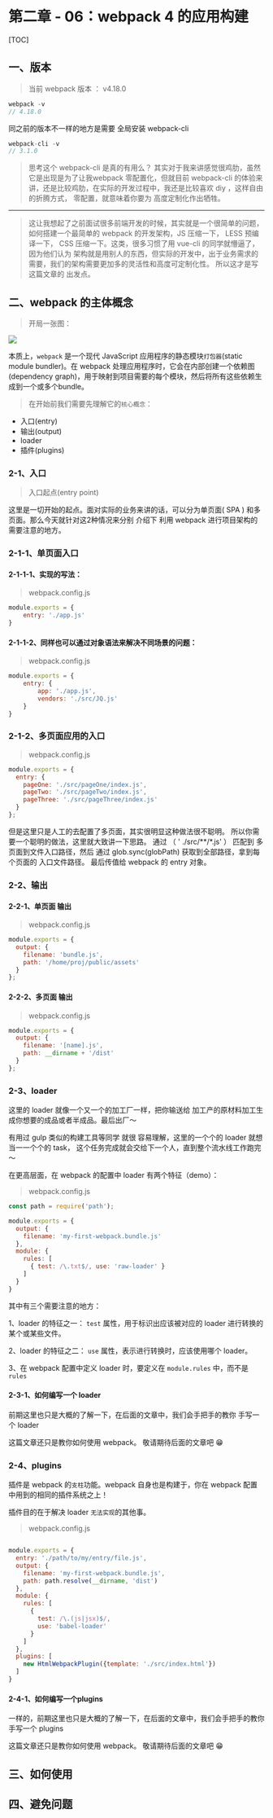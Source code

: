 # 第二章 - 06：webpack 4  的应用构建

[TOC]

## 一、版本
> 当前 webpack 版本 ： v4.18.0
```javascript
webpack -v
// 4.18.0
```
同之前的版本不一样的地方是需要 全局安装 webpack-cli

```javascript
webpack-cli -v
// 3.1.0
```

> 思考这个 webpack-cli 是真的有用么？ 其实对于我来讲感觉很鸡肋，虽然它是出现是为了让我webpack 零配置化，但就目前 webpack-cli 的体验来讲，还是比较鸡肋，在实际的开发过程中，我还是比较喜欢 diy ，这样自由的折腾方式， 零配置，就意味着你要为 高度定制化作出牺牲。

---

> 这让我想起了之前面试很多前端开发的时候，其实就是一个很简单的问题，如何搭建一个最简单的 webpack 的开发架构，JS 压缩一下， LESS 预编译一下， CSS 压缩一下。这类，很多习惯了用 vue-cli 的同学就懵逼了，因为他们认为 架构就是用别人的东西，但实际的开发中，出于业务需求的需要，我们的架构需要更加多的灵活性和高度可定制化性。 所以这才是写这篇文章的 出发点。

## 二、webpack 的主体概念

> 开局一张图：

![](https://images2018.cnblogs.com/blog/675289/201809/675289-20180912164347947-278299644.png)

本质上，`webpack` 是一个现代 JavaScript 应用程序的静态模块`打包器`(static module bundler)。在 webpack 处理应用程序时，它会在内部创建一个依赖图(dependency graph)，用于映射到项目需要的每个模块，然后将所有这些依赖生成到一个或多个bundle。

> 在开始前我们需要先理解它的`核心概念`：

- 入口(entry)
- 输出(output)
- loader
- 插件(plugins)

### 2-1、入口

> 入口起点(entry point)

这里是一切开始的起点。面对实际的业务来讲的话，可以分为单页面( SPA ) 和多页面。那么今天就针对这2种情况来分别 介绍下 利用 webpack 进行项目架构的需要注意的地方。

### 2-1-1、单页面入口

####  2-1-1-1、实现的写法：
> webpack.config.js

```javascript
module.exports = {
	entry: './app.js'
}
```

####  2-1-1-2、同样也可以通过对象语法来解决不同场景的问题：

> webpack.config.js

```javascript
module.exports = {
	entry: {
		app: './app.js',
		vendors: './src/JQ.js'
	}
}
```

###  2-1-2、多页面应用的入口

>  webpack.config.js
```javascript
module.exports = {
  entry: {
    pageOne: './src/pageOne/index.js',
    pageTwo: './src/pageTwo/index.js',
    pageThree: './src/pageThree/index.js'
  }
};
```

但是这里只是人工的去配置了多页面，其实很明显这种做法很不聪明。
所以你需要一个聪明的做法，这里就大致讲一下思路。 通过
（ ' ./src/**/*.js' ） 匹配到 多页面到文件入口路径，然后 通过 glob.sync(globPath)
获取到全部路径，拿到每个页面的 入口文件路径。 最后传值给 webpack 的 entry 对象。 



### 2-2、输出

####  2-2-1、单页面 输出

> webpack.config.js
```javascript
module.exports = {
  output: {
    filename: 'bundle.js',
    path: '/home/proj/public/assets'
  }
};
```

####  2-2-2、多页面 输出

> webpack.config.js
```javascript
module.exports = {
  output: {
    filename: '[name].js',
    path: __dirname + '/dist'
  }
};
```
 
### 2-3、loader

这里的 loader 就像一个又一个的加工厂一样，把你输送给 加工产的原材料加工生成你想要的成品或者半成品。最后出厂～

有用过 gulp 类似的构建工具等同学 就很 容易理解，这里的一个个的 loader 就想当一一个个的 task， 这个任务完成就会交给下一个人，直到整个流水线工作跑完～

在更高层面，在 webpack 的配置中 loader 有两个特征（demo）：

>webpack.config.js

```javascript
const path = require('path');

module.exports = {
  output: {
    filename: 'my-first-webpack.bundle.js'
  },
  module: {
    rules: [
      { test: /\.txt$/, use: 'raw-loader' }
    ]
  }
}
```

其中有三个需要注意的地方：

1、loader 的特征之一： `test` 属性，用于标识出应该被对应的 loader 进行转换的某个或某些文件。

2、loader 的特征之二： `use` 属性，表示进行转换时，应该使用哪个 loader。

3、在 webpack 配置中定义 loader 时，要定义在 `module.rules` 中，而不是 `rules`
 
 
####  2-3-1、如何编写一个 loader

前期这里也只是大概的了解一下，在后面的文章中，我们会手把手的教你 手写一个 loader

这篇文章还只是教你如何使用 webpack。 敬请期待后面的文章吧 😁


### 2-4、plugins

插件是 webpack 的`支柱`功能。webpack 自身也是构建于，你在 webpack 配置中用到的相同的插件系统之上！

插件目的在于解决 loader `无法实现`的其他事。

> webpack.config.js

```javascript

module.exports = {
  entry: './path/to/my/entry/file.js',
  output: {
    filename: 'my-first-webpack.bundle.js',
    path: path.resolve(__dirname, 'dist')
  },
  module: {
    rules: [
      {
        test: /\.(js|jsx)$/,
        use: 'babel-loader'
      }
    ]
  },
  plugins: [
    new HtmlWebpackPlugin({template: './src/index.html'})
  ]
}

```


####  2-4-1、如何编写一个plugins

一样的，前期这里也只是大概的了解一下，在后面的文章中，我们会手把手的教你 手写一个 plugins

这篇文章还只是教你如何使用 webpack。 敬请期待后面的文章吧 😁


## 三、如何使用



## 四、避免问题

